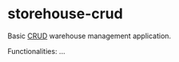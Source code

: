 # storehouse-crud

Basic [CRUD](https://pl.wikipedia.org/wiki/CRUD) warehouse management application.

Functionalities:
...
